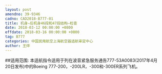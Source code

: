 ```yaml
---
layout: post
amendno: 39-9346
cadno: CAD2018-B777-01
title: 机身—后机身46段和47段结构—检查
date: 2018-03-12 00:00:00 +0800
effdate: 2018-03-16 00:00:00 +0800
tag: B777
categories: 中国民用航空上海航空器适航审定中心
author: 王烨
---
```


##适用范围:
本适航指令适用于列在波音紧急服务通告777-53A0083(2017年4月20日发布)中的Boeing 777-200，-200LR，-300和-300ER系列飞机。


